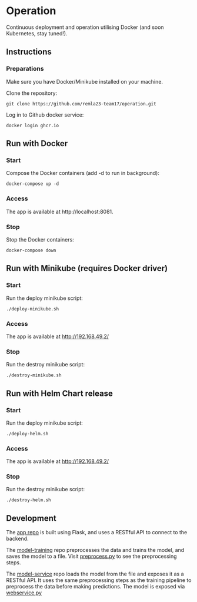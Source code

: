 # Operation

Continuous deployment and operation utilising Docker (and soon Kubernetes, stay tuned!).

## Instructions

### Preparations

Make sure you have Docker/Minikube installed on your machine.

Clone the repository:
```
git clone https://github.com/remla23-team17/operation.git
```

Log in to Github docker service:
```
docker login ghcr.io
```

## Run with Docker

### Start
Compose the Docker containers (add -d to run in background):
``` 
docker-compose up -d
```

### Access

The app is available at http://localhost:8081.


### Stop
Stop the Docker containers:
``` 
docker-compose down
```

## Run with Minikube (requires Docker driver)

### Start
Run the deploy minikube script:
``` 
./deploy-minikube.sh
```

### Access

The app is available at http://192.168.49.2/ 

### Stop
Run the destroy minikube script:
``` 
./destroy-minikube.sh
```

## Run with Helm Chart release

### Start
Run the deploy minikube script:
``` 
./deploy-helm.sh
```

### Access

The app is available at http://192.168.49.2/ 

### Stop
Run the destroy minikube script:
``` 
./destroy-helm.sh
```



## Development

The [app repo](https://github.com/remla23-team17/app) is built using Flask, and uses a RESTful API to connect to the backend.

The [model-training](https://github.com/remla23-team17/model-training) repo preprocesses the data and trains the model, and saves the model to a file. 
Visit [preprocess.py](https://github.com/remla23-team17/model-training/blob/main/pipeline/preprocess.py) to see the preprocessing steps.

The [model-service](https://github.com/remla23-team17/model-service) repo loads the model from the file and exposes it as a RESTful API.
It uses the same preprocessing steps as the training pipeline to preprocess the data before making predictions.
The model is exposed via [webservice.py](https://github.com/remla23-team17/model-service/blob/main/webservice.py)
